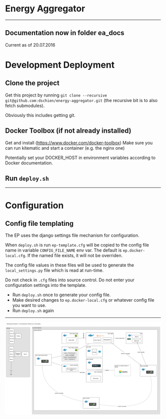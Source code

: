 # Energy Aggregator
---
Documentation now in folder ea_docs
---
Current as of 20.07.2016

# Development Deployment

## Clone the project
Get this project by running `git clone --recursive git@github.com:dschien/energy-aggregator.git`
(the recursive bit is to also fetch submodules).

Obviously this includes getting git.

## Docker Toolbox (if not already installed)
Get and install (https://www.docker.com/docker-toolbox)
Make sure you can run kitematic and start a container (e.g. the nginx one)

Potentially set your DOCKER_HOST in environment variables according to Docker documentation.

## Run `deploy.sh`
---

# Configuration

## Config file templating
 The EP uses the django settings file mechanism for configuration.

 When `deploy.sh` is run `ep-template.cfg` will be copied to the config file name in variable `CONFIG_FILE_NAME` env var.
 The default is `ep.docker-local.cfg`. If the named file exists, it will not be overriden.

 The config file values in these files will be used to generate the `local_settings.py` file which is read at run-time.

 Do not check in `.cfg` files into source control. Do not enter your configuration settings into the template.

 - Run `deploy.sh` once to generate your config file.
 - Make desired changes to  `ep.docker-local.cfg` or whatever config file you want to use.
 - Run `deploy.sh` again
---

![Architecture](https://github.com/dschien/energy-aggregator/raw/master/ea_docs/docs/img/architecture-i-mock.png)